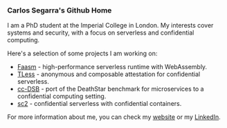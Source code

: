 ### Carlos Segarra's Github Home

I am a PhD student at the Imperial College in London.
My interests cover systems and security, with a focus on serverless and confidential computing.

Here's a selection of some projects I am working on:
* [Faasm](https://github.com/faasm/faasm) - high-performance serverless runtime with WebAssembly.
* [TLess](https://github.com/faasm/experiment-tless) - anonymous and composable attestation for confidential serverless.
* [cc-DSB](https://github.com/lsds/cc-DeathStarBench) - port of the DeathStar benchmark for microservices to a confidential computing setting.
* [sc2](https://github.com/sc2-sys) - confidential serverless with confidential containers.

For more information about me, you can check my [website](https://carlossegarra.com) or my [LinkedIn](https://linkedin.com/in/carlossegarrag).
